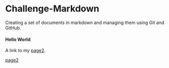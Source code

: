 # Challenge-Markdown
Creating a set of documents in markdown and managing them using Git and GitHub.

#### Hello World

A link to my [page2](page-2.md).

[page2]()

